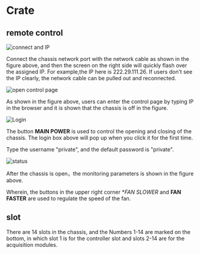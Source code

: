 <!-- Crate.md --- 
;; 
;; Description: 
;; Author: Hongyi Wu(吴鸿毅)
;; Email: wuhongyi@qq.com 
;; Created: 六 11月  3 19:50:39 2018 (+0800)
;; Last-Updated: 三 1月 30 19:44:21 2019 (+0800)
;;           By: Hongyi Wu(吴鸿毅)
;;     Update #: 3
;; URL: http://wuhongyi.cn -->

# Crate

<!-- toc -->

## remote control

![connect and IP](/img/cratenet0.png)

Connect the chassis network port with the network cable as shown in the figure above, and then the screen on the right side will quickly flash over the assigned IP. For example,the IP here is 222.29.111.26. If users don't see the IP clearly, the network cable can be pulled out and reconnected.

![open control page](/img/cratenet1.png)

As shown in the figure above, users can enter the control page by typing IP in the browser and it is shown that the chassis is off in the figure.


![Login](/img/cratenet2.png)

The button **MAIN POWER** is used to control the opening and closing of the chassis. The login box above will pop up when you click it for the first time.


Type the username "private", and the default password is "private".


![status](/img/cratenet3.png)

After the chassis is open，the monitoring parameters is shown in the figure above.


Wherein, the buttons in the upper right corner **FAN SLOWER* and **FAN FASTER** are used to regulate the speed of the fan.



## slot

There are 14 slots in the chassis, and the Numbers 1-14 are marked on the bottom, in which slot 1 is for the controller slot and slots 2-14 are for the acquisition modules.



<!-- Crate.md ends here -->
